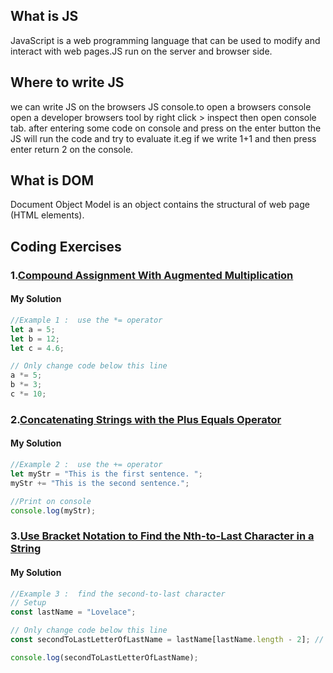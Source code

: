 ## What is JS
JavaScript is a web programming language that can be used to modify and interact with web pages.JS run on the server and browser side.

## Where to write JS
we can write JS on the browsers JS console.to open a browsers console open a developer browsers tool by right click > inspect then open console tab. after entering some code on console and press on the enter button the JS will run the code and try to evaluate it.eg if we write 1+1 and then press enter return 2 on the console. 

## What is DOM
Document Object Model is an object contains the structural of web page (HTML elements). 

## Coding Exercises

### 1.[Compound Assignment With Augmented Multiplication](https://www.freecodecamp.org/learn/javascript-algorithms-and-data-structures/basic-javascript/compound-assignment-with-augmented-multiplication)

#### My Solution
```javascript
//Example 1 :  use the *= operator
let a = 5;
let b = 12;
let c = 4.6;

// Only change code below this line
a *= 5;
b *= 3;
c *= 10;
```

### 2.[Concatenating Strings with the Plus Equals Operator](https://www.freecodecamp.org/learn/javascript-algorithms-and-data-structures/basic-javascript/concatenating-strings-with-the-plus-equals-operator)

#### My Solution
```javascript
//Example 2 :  use the += operator
let myStr = "This is the first sentence. ";
myStr += "This is the second sentence.";

//Print on console
console.log(myStr);
```
### 3.[Use Bracket Notation to Find the Nth-to-Last Character in a String](https://www.freecodecamp.org/learn/javascript-algorithms-and-data-structures/basic-javascript/use-bracket-notation-to-find-the-nth-to-last-character-in-a-string)


#### My Solution
```javascript
//Example 3 :  find the second-to-last character
// Setup
const lastName = "Lovelace";

// Only change code below this line
const secondToLastLetterOfLastName = lastName[lastName.length - 2]; // Change this line

console.log(secondToLastLetterOfLastName);
```
